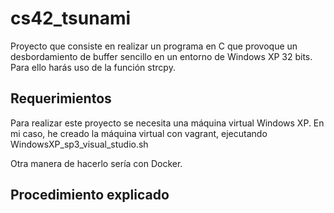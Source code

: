 # cs42_tsunami
Proyecto que consiste en realizar un programa en C que provoque un desbordamiento de buffer sencillo en un entorno de Windows XP 32 bits. Para ello harás uso de la función strcpy.

## Requerimientos
Para realizar este proyecto se necesita una máquina virtual Windows XP. En mi caso, he creado la máquina virtual con vagrant, ejecutando WindowsXP_sp3_visual_studio.sh

Otra manera de hacerlo sería con Docker.

## Procedimiento explicado

